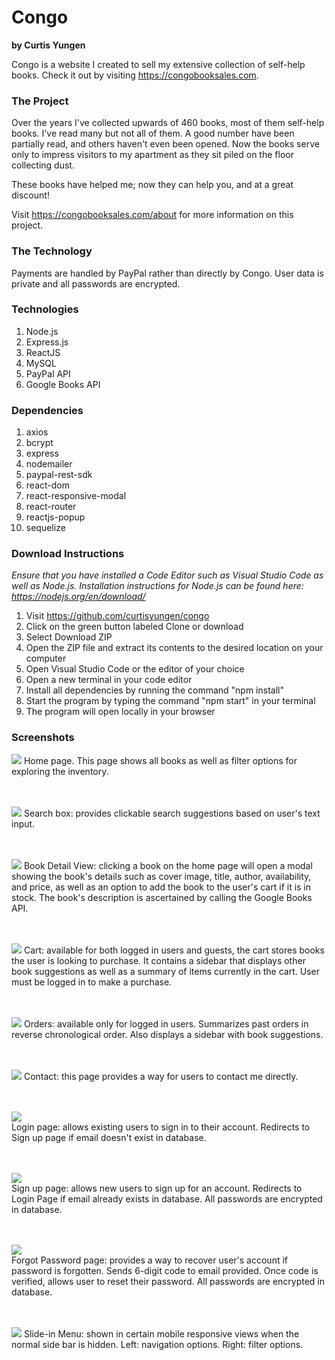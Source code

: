 # Congo
**by Curtis Yungen**

Congo is a website I created to sell my extensive collection of self-help books. Check it out by visiting https://congobooksales.com.

### The Project

Over the years I've collected upwards of 460 books, most of them self-help books. I've read many but not all of them. A good number have been partially read, and others haven't even been opened. Now the books serve only to impress visitors to my apartment as they sit piled on the floor collecting dust.

These books have helped me; now they can help you, and at a great discount!

Visit https://congobooksales.com/about for more information on this project. 

### The Technology

Payments are handled by PayPal rather than directly by Congo. User data is private and all passwords are encrypted.

### Technologies
1) Node.js
2) Express.js
3) ReactJS
4) MySQL
5) PayPal API
6) Google Books API

### Dependencies
1) axios
2) bcrypt
3) express
4) nodemailer
5) paypal-rest-sdk
6) react-dom
7) react-responsive-modal
8) react-router
9) reactjs-popup
10) sequelize

### Download Instructions

*Ensure that you have installed a Code Editor such as Visual Studio Code as well as Node.js.
Installation instructions for Node.js can be found here: https://nodejs.org/en/download/*

1) Visit https://github.com/curtisyungen/congo
2) Click on the green button labeled Clone or download
3) Select Download ZIP
4) Open the ZIP file and extract its contents to the desired location on your computer
5) Open Visual Studio Code or the editor of your choice
6) Open a new terminal in your code editor
7) Install all dependencies by running the command "npm install"
8) Start the program by typing the command "npm start" in your terminal
9) The program will open locally in your browser

### Screenshots

![](client/src/images/screenshots/home.png)
Home page. This page shows all books as well as filter options for exploring the inventory.  
<br/><br/> 

![](client/src/images/screenshots/suggestions.png)
Search box: provides clickable search suggestions based on user's text input.  
<br/><br/> 

![](client/src/images/screenshots/book.png)
Book Detail View: clicking a book on the home page will open a modal showing the book's details such as cover image, title, author, availability, and price, as well as an option to add the book to the user's cart if it is in stock. The book's description is ascertained by calling the Google Books API.  
<br/><br/> 

![](client/src/images/screenshots/cart.png)
Cart: available for both logged in users and guests, the cart stores books the user is looking to purchase. It contains a sidebar that displays other book suggestions as well as a summary of items currently in the cart. User must be logged in to make a purchase.  
<br/><br/> 

![](client/src/images/screenshots/orders.png)
Orders: available only for logged in users. Summarizes past orders in reverse chronological order. Also displays a sidebar with book suggestions.  
<br/><br/> 

![](client/src/images/screenshots/contact.png)
Contact: this page provides a way for users to contact me directly.  
<br/><br/> 

![](client/src/images/screenshots/signin.png)  
Login page: allows existing users to sign in to their account. Redirects to Sign up page if email doesn't exist in database.  
<br/><br/> 

![](client/src/images/screenshots/create.png)  
Sign up page: allows new users to sign up for an account. Redirects to Login Page if email already exists in database. All passwords are encrypted in database.  
<br/><br/> 

![](client/src/images/screenshots/forgot.png)  
Forgot Password page: provides a way to recover user's account if password is forgotten. Sends 6-digit code to email provided. Once code is verified, allows user to reset their password. All passwords are encrypted in database.  
<br/><br/> 

![](client/src/images/screenshots/slideInMenu.png)
Slide-in Menu: shown in certain mobile responsive views when the normal side bar is hidden. Left: navigation options. Right: filter options.
